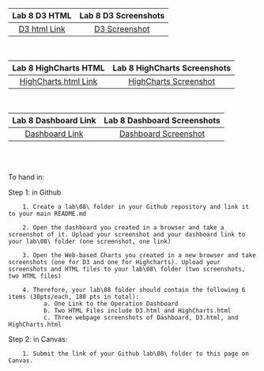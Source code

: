 |Lab 8 D3 HTML|Lab 8 D3 Screenshots|
|:------:|:------:|
|[D3 html Link](D3.html)|[D3 Screenshot](Screenshot_D3_Task.png)|
<br/>

|Lab 8 HighCharts HTML|Lab 8 HighCharts Screenshots|
|:------:|:------:|
|[HighCharts html Link](HighCharts.html)|[HighCharts Screenshot](Screenshot_HighCharts_Task.png)|
<br/>

|Lab 8 Dashboard Link|Lab 8 Dashboard Screenshots|
|:------:|:------:|
|[Dashboard Link](https://www.arcgis.com/apps/dashboards/26dc9a7eef1243139ae97a0b1ebe8521)|[Dashboard Screenshot](Screenshot_Dashboard_Tutorial.png)|
<br/>
<br/>

To hand in:

  Step 1: in Github

        1. Create a lab\08\ folder in your Github repository and link it to your main README.md

        2. Open the dashboard you created in a browser and take a screenshot of it. Upload your screenshot and your dashboard link to your lab\08\ folder (one screenshot, one link) 

        3. Open the Web-based Charts you created in a new browser and take screenshots (one for D3 and one for Highcharts). Upload your screenshots and HTML files to your lab\08\ folder (two screenshots, two HTML files) 

        4. Therefore, your lab\08 folder should contain the following 6 items (30pts/each, 180 pts in total): 
              a. One Link to the Operation Dashboard
              b. Two HTML Files include D3.html and HighCharts.html
              c. Three webpage screenshots of Dashboard, D3.html, and HighCharts.html

  Step 2: in Canvas:

        1. Submit the link of your Github lab\08\ folder to this page on Canvas.
